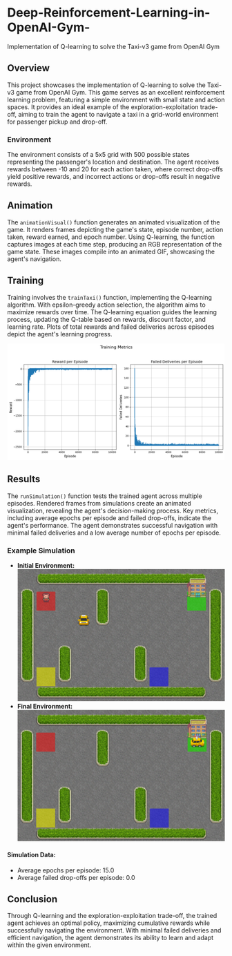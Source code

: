 # Deep-Reinforcement-Learning-in-OpenAI-Gym-
Implementation of Q-learning to solve the Taxi-v3 game from OpenAI Gym

## Overview
This project showcases the implementation of Q-learning to solve the Taxi-v3 game from OpenAI Gym. This game serves as an excellent reinforcement learning problem, featuring a simple environment with small state and action spaces. It provides an ideal example of the exploration-exploitation trade-off, aiming to train the agent to navigate a taxi in a grid-world environment for passenger pickup and drop-off.

### Environment
The environment consists of a 5x5 grid with 500 possible states representing the passenger's location and destination. The agent receives rewards between -10 and 20 for each action taken, where correct drop-offs yield positive rewards, and incorrect actions or drop-offs result in negative rewards.

## Animation
The `animationVisual()` function generates an animated visualization of the game. It renders frames depicting the game's state, episode number, action taken, reward earned, and epoch number. Using Q-learning, the function captures images at each time step, producing an RGB representation of the game state. These images compile into an animated GIF, showcasing the agent's navigation.

## Training
Training involves the `trainTaxi()` function, implementing the Q-learning algorithm. With epsilon-greedy action selection, the algorithm aims to maximize rewards over time. The Q-learning equation guides the learning process, updating the Q-table based on rewards, discount factor, and learning rate. Plots of total rewards and failed deliveries across episodes depict the agent's learning progress.

![Training](https://github.com/sacadelmi/Deep-Reinforcement-Learning-in-OpenAI-Gym-/blob/main/Training.png)

## Results
The `runSimulation()` function tests the trained agent across multiple episodes. Rendered frames from simulations create an animated visualization, revealing the agent's decision-making process. Key metrics, including average epochs per episode and failed drop-offs, indicate the agent's performance. The agent demonstrates successful navigation with minimal failed deliveries and a low average number of epochs per episode.

### Example Simulation
- **Initial Environment:**
![Initial Environment](https://github.com/sacadelmi/Deep-Reinforcement-Learning-in-OpenAI-Gym-/blob/main/start.png)
- **Final Environment:**
![Final Environment](https://github.com/sacadelmi/Deep-Reinforcement-Learning-in-OpenAI-Gym-/blob/main/end.png)

#### Simulation Data:
- Average epochs per episode: 15.0
- Average failed drop-offs per episode: 0.0

## Conclusion
Through Q-learning and the exploration-exploitation trade-off, the trained agent achieves an optimal policy, maximizing cumulative rewards while successfully navigating the environment. With minimal failed deliveries and efficient navigation, the agent demonstrates its ability to learn and adapt within the given environment.
